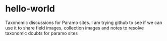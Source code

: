 # hello-world
Taxonomic discussions for Paramo sites. I am trying github to see if we can use it to share field images, collection images and notes to resolve taxonomic doubts for paramo sites
